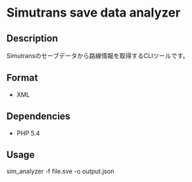 # Simutrans save data analyzer

## Description
Simutransのセーブデータから路線情報を取得するCLIツールです。

## Format
- XML

## Dependencies
- PHP 5.4

## Usage

sim_analyzer -f file.sve -o output.json


